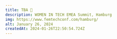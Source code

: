 ```yaml
---
title: TBA 🍿
description: WOMEN IN TECH EMEA Summit, Hamburg
img: https://www.femtechconf.com/hamburg/
alt: January 26, 2024
createdAt: 2024-01-26T22:50:54.724Z
---
```

